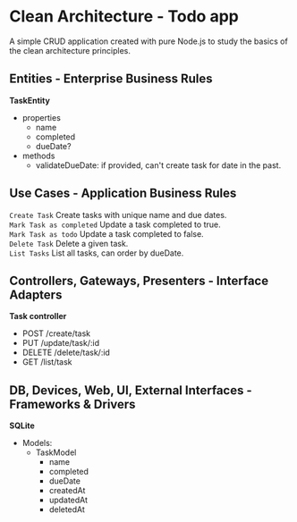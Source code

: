 # Clean Architecture - Todo app
A simple CRUD application created with pure Node.js to study the basics of 
the clean architecture principles.

## Entities - Enterprise Business Rules
**TaskEntity**  
- properties
    - name
    - completed
    - dueDate?
- methods
    - validateDueDate: if provided, can't create task for date in the 
    past.

## Use Cases - Application Business Rules
`Create Task` Create tasks with unique name and due dates.  
`Mark Task as completed` Update a task completed to true.  
`Mark Task as todo` Update a task completed to false.  
`Delete Task` Delete a given task.  
`List Tasks` List all tasks, can order by dueDate.  

## Controllers, Gateways, Presenters - Interface Adapters
**Task controller**  
- POST /create/task
- PUT /update/task/:id
- DELETE /delete/task/:id
- GET /list/task

## DB, Devices, Web, UI, External Interfaces - Frameworks & Drivers
**SQLite**
- Models:
    - TaskModel
        - name
        - completed
        - dueDate
        - createdAt
        - updatedAt
        - deletedAt
